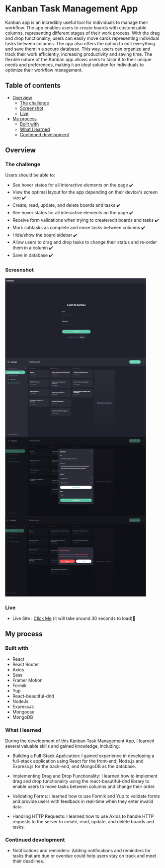 # Kanban Task Management App

Kanban app is an incredibly useful tool for individuals to manage their workflow. The app enables users to create boards with customizable columns, representing different stages of their work process. With the drag and drop functionality, users can easily move cards representing individual tasks between columns. The app also offers the option to edit everything and save them in a secure database. This way, users can organize and track their work efficiently, increasing productivity and saving time. The flexible nature of the Kanban app allows users to tailor it to their unique needs and preferences, making it an ideal solution for individuals to optimize their workflow management.

## Table of contents

- [Overview](#overview)
  - [The challenge](#the-challenge)
  - [Screenshot](#screenshot)
  - [Live](#links)
- [My process](#my-process)
  - [Built with](#built-with)
  - [What I learned](#what-i-learned)
  - [Continued development](#continued-development)

## Overview

### The challenge

Users should be able to:

- See hover states for all interactive elements on the page :heavy_check_mark:
- View the optimal layout for the app depending on their device's screen size :heavy_check_mark:
- Create, read, update, and delete boards and tasks :heavy_check_mark:
- See hover states for all interactive elements on the page :heavy_check_mark:
- Receive form validations when trying to create/edit boards and tasks :heavy_check_mark:
- Mark subtasks as complete and move tasks between columns :heavy_check_mark:
- Hide/show the board sidebar :heavy_check_mark:
- Allow users to drag and drop tasks to change their status and re-order them in a column :heavy_check_mark:
- Save in database :heavy_check_mark:

### Screenshot

![](client\src\assets\kanban-github-img.jpg)

### Live

- Live Site : [Click Me](https://kanban-task-management-app.onrender.com/) (it will take around 30 seconds to load):rocket:

## My process

### Built with

- React
- React Router
- Axios
- Sass
- Framer Motion
- Formik
- Yup
- React-beautiful-dnd
- NodeJs
- ExpressJs
- Mongoose
- MongoDB

### What I learned

During the development of this Kanban Task Management App, I learned several valuable skills and gained knowledge, including:

- Building a Full-Stack Application: I gained experience in developing a full-stack application using React for the front-end, Node.js and Express.js for the back-end, and MongoDB as the database.

- Implementing Drag and Drop Functionality: I learned how to implement drag and drop functionality using the react-beautiful-dnd library to enable users to move tasks between columns and change their order.

- Validating Forms: I learned how to use Formik and Yup to validate forms and provide users with feedback in real-time when they enter invalid data.

- Handling HTTP Requests: I learned how to use Axios to handle HTTP requests to the server to create, read, update, and delete boards and tasks.

### Continued development

- Notifications and reminders: Adding notifications and reminders for tasks that are due or overdue could help users stay on track and meet their deadlines.
